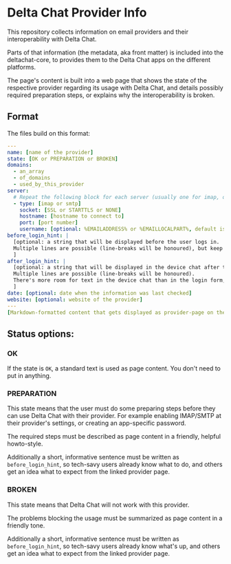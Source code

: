 # Delta Chat Provider Info

This repository collects information on email providers and their interoperability with Delta Chat.

Parts of that information (the metadata, aka front matter) is included into the deltachat-core, to provides them to the Delta Chat apps on the different platforms.

The page's content is built into a web page that shows the state of the respective provider regarding its usage with Delta Chat, and details possibly required preparation steps, or explains why the interoperability is broken.


## Format

The files build on this format:

```yaml
---
name: [name of the provider]
state: [OK or PREPARATION or BROKEN]
domains: 
  - an_array
  - of_domains
  - used_by_this_provider
server:
  # Repeat the following block for each server (usually one for imap, one for smtp).
  - type: [imap or smtp]
    socket: [SSL or STARTTLS or NONE]
    hostname: [hostname to connect to]
    port: [port number]
    username: [optional: %EMAILADDRESS% or %EMAILLOCALPART%, default is %EMAILADDRESS%]
before_login_hint: |
  [optional: a string that will be displayed before the user logs in.
  Multiple lines are possible (line-breaks will be honoured), but keep in mind this text appears within the login form on possibly small displays.
  ]
after_login_hint: |
  [optional: a string that will be displayed in the device chat after the user logged in.
  Multiple lines are possible (line-breaks will be honoured).
  There's more room for text in the device chat than in the login form, but please keep the text concise nonetheless.
  ]
date: [optional: date when the information was last checked]
website: [optional: website of the provider]
---
[Markdown-formatted content that gets displayed as provider-page on the web, linked from the apps (if state is not OK)]
```

## Status options:

### OK

If the state is `OK`, a standard text is used as page content. You don't need to put in anything.

### PREPARATION

This state means that the user must do some preparing steps before they can use Delta Chat with their provider. For example enabling IMAP/SMTP at their provider's settings, or creating an app-specific password.

The required steps must be described as page content in a friendly, helpful howto-style.

Additionally a short, informative sentence must be written as `before_login_hint`, so tech-savy users already know what to do, and others get an idea what to expect from the linked provider page.

### BROKEN

This state means that Delta Chat will not work with this provider.

The problems blocking the usage must be summarized as page content in a friendly tone.

Additionally a short, informative sentence must be written as `before_login_hint`, so tech-savy users already know what's up, and others get an idea what to expect from the linked provider page.

